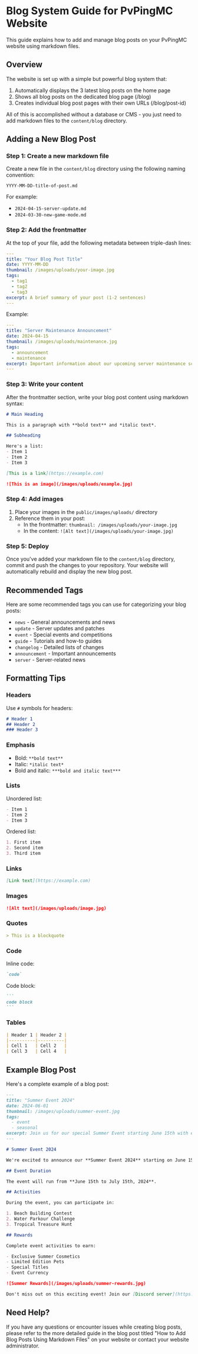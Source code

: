 # Blog System Guide for PvPingMC Website

This guide explains how to add and manage blog posts on your PvPingMC website using markdown files.

## Overview

The website is set up with a simple but powerful blog system that:

1. Automatically displays the 3 latest blog posts on the home page
2. Shows all blog posts on the dedicated blog page (/blog)
3. Creates individual blog post pages with their own URLs (/blog/post-id)

All of this is accomplished without a database or CMS - you just need to add markdown files to the `content/blog` directory.

## Adding a New Blog Post

### Step 1: Create a new markdown file

Create a new file in the `content/blog` directory using the following naming convention:

```
YYYY-MM-DD-title-of-post.md
```

For example:
- `2024-04-15-server-update.md`
- `2024-03-30-new-game-mode.md`

### Step 2: Add the frontmatter

At the top of your file, add the following metadata between triple-dash lines:

```yaml
---
title: "Your Blog Post Title"
date: YYYY-MM-DD
thumbnail: /images/uploads/your-image.jpg
tags:
  - tag1
  - tag2
  - tag3
excerpt: A brief summary of your post (1-2 sentences)
---
```

Example:
```yaml
---
title: "Server Maintenance Announcement"
date: 2024-04-15
thumbnail: /images/uploads/maintenance.jpg
tags:
  - announcement
  - maintenance
excerpt: Important information about our upcoming server maintenance scheduled for April 20th.
---
```

### Step 3: Write your content

After the frontmatter section, write your blog post content using markdown syntax:

```markdown
# Main Heading

This is a paragraph with **bold text** and *italic text*.

## Subheading

Here's a list:
- Item 1
- Item 2
- Item 3

[This is a link](https://example.com)

![This is an image](/images/uploads/example.jpg)
```

### Step 4: Add images

1. Place your images in the `public/images/uploads/` directory
2. Reference them in your post:
   - In the frontmatter: `thumbnail: /images/uploads/your-image.jpg`
   - In the content: `![Alt text](/images/uploads/your-image.jpg)`

### Step 5: Deploy

Once you've added your markdown file to the `content/blog` directory, commit and push the changes to your repository. Your website will automatically rebuild and display the new blog post.

## Recommended Tags

Here are some recommended tags you can use for categorizing your blog posts:

- `news` - General announcements and news
- `update` - Server updates and patches
- `event` - Special events and competitions
- `guide` - Tutorials and how-to guides
- `changelog` - Detailed lists of changes
- `announcement` - Important announcements
- `server` - Server-related news

## Formatting Tips

### Headers

Use `#` symbols for headers:
```markdown
# Header 1
## Header 2
### Header 3
```

### Emphasis

- Bold: `**bold text**`
- Italic: `*italic text*`
- Bold and italic: `***bold and italic text***`

### Lists

Unordered list:
```markdown
- Item 1
- Item 2
- Item 3
```

Ordered list:
```markdown
1. First item
2. Second item
3. Third item
```

### Links

```markdown
[Link text](https://example.com)
```

### Images

```markdown
![Alt text](/images/uploads/image.jpg)
```

### Quotes

```markdown
> This is a blockquote
```

### Code

Inline code: 
```markdown
`code`
```

Code block:
````markdown
```
code block
```
````

### Tables

```markdown
| Header 1 | Header 2 |
|----------|----------|
| Cell 1   | Cell 2   |
| Cell 3   | Cell 4   |
```

## Example Blog Post

Here's a complete example of a blog post:

```markdown
---
title: "Summer Event 2024"
date: 2024-06-01
thumbnail: /images/uploads/summer-event.jpg
tags:
  - event
  - seasonal
excerpt: Join us for our special Summer Event starting June 15th with exclusive rewards and challenges!
---

# Summer Event 2024

We're excited to announce our **Summer Event 2024** starting on June 15th!

## Event Duration

The event will run from **June 15th to July 15th, 2024**.

## Activities

During the event, you can participate in:

1. Beach Building Contest
2. Water Parkour Challenge
3. Tropical Treasure Hunt

## Rewards

Complete event activities to earn:

- Exclusive Summer Cosmetics
- Limited Edition Pets
- Special Titles
- Event Currency

![Summer Rewards](/images/uploads/summer-rewards.jpg)

Don't miss out on this exciting event! Join our [Discord server](https://discord.gg/example) for more details.
```

## Need Help?

If you have any questions or encounter issues while creating blog posts, please refer to the more detailed guide in the blog post titled "How to Add Blog Posts Using Markdown Files" on your website or contact your website administrator. 